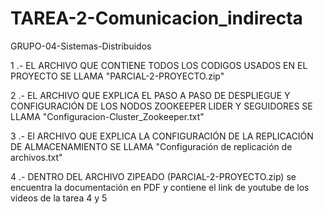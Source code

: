 # TAREA-2-Comunicacion_indirecta
GRUPO-04-Sistemas-Distribuidos

1 .- EL ARCHIVO QUE CONTIENE TODOS LOS CODIGOS USADOS EN EL PROYECTO SE LLAMA "PARCIAL-2-PROYECTO.zip"

2 .- EL ARCHIVO QUE EXPLICA EL PASO A PASO DE DESPLIEGUE Y CONFIGURACIÓN DE LOS NODOS ZOOKEEPER LIDER Y SEGUIDORES SE LLAMA "Configuracion-Cluster_Zookeeper.txt"

3 .- El ARCHIVO QUE EXPLICA LA CONFIGURACIÓN DE LA REPLICACIÓN DE ALMACENAMIENTO SE LLAMA "Configuración de replicación de archivos.txt"

4 .- DENTRO DEL ARCHIVO ZIPEADO (PARCIAL-2-PROYECTO.zip) se encuentra la documentación en PDF y contiene el link de youtube de los videos de la tarea 4 y 5

